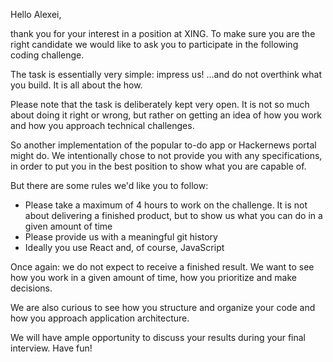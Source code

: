Hello Alexei,

thank you for your interest in a position at XING. To make sure you are the right candidate we would like to ask you to participate in the following coding challenge.

The task is essentially very simple: impress us! ...and do not overthink what you build. It is all about the how.

Please note that the task is deliberately kept very open. It is not so much about doing it right or wrong, but rather on getting an idea of how you work and how you approach technical challenges.

So another implementation of the popular to-do app or Hackernews portal might do. We intentionally chose to not provide you with any specifications, in order to put you in the best position to show what you are capable of.

But there are some rules we'd like you to follow:

- Please take a maximum of 4 hours to work on the challenge. It is not about delivering a finished product, but to show us what you can do in a given amount of time
- Please provide us with a meaningful git history
- Ideally you use React and, of course, JavaScript

Once again: we do not expect to receive a finished result. We want to see how you work in a given amount of time, how you prioritize and make decisions.

We are also curious to see how you structure and organize your code and how you approach application architecture.

We will have ample opportunity to discuss your results during your final interview. Have fun!
